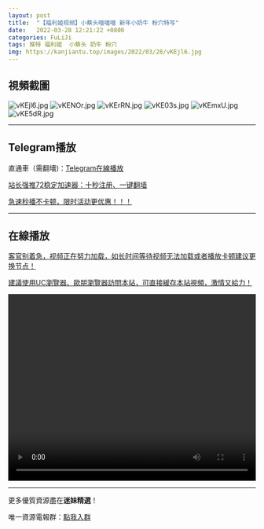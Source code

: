 ```yaml
---
layout: post
title:  "【福利姬视频】小蔡头喵喵喵 新年小奶牛 粉穴特写"
date:   2022-03-28 12:21:22 +0800
categories: FuLiJi
tags: 推特 福利姬  小蔡头 奶牛 粉穴
img: https://kanjiantu.top/images/2022/03/28/vKEjl6.jpg
---
```



## 視頻截圖

![vKEjl6.jpg](https://kanjiantu.top/images/2022/03/28/vKEjl6.jpg)
![vKENOr.jpg](https://kanjiantu.top/images/2022/03/28/vKENOr.jpg)
![vKErRN.jpg](https://kanjiantu.top/images/2022/03/28/vKErRN.jpg)
![vKE03s.jpg](https://kanjiantu.top/images/2022/03/28/vKE03s.jpg)
![vKEmxU.jpg](https://kanjiantu.top/images/2022/03/28/vKEmxU.jpg)
![vKE5dR.jpg](https://kanjiantu.top/images/2022/03/28/vKE5dR.jpg)

* * *
## Telegram播放

直通車（需翻墻)：[Telegram在線播放](https://t.me/mimeijingxuan/348)

<u>站长强推72稳定加速器：[十秒注册、一键翻墙](https://www.mimei.blog/skip/vpn.html) </u>


<u>急速秒播不卡顿，限时活动更优惠！！！</u>
* * *
## 在線播放
<u>客官别着急，视频正在努力加载，如长时间等待视频无法加载或者播放卡顿建议更换节点！</u>

<u>建議使用UC瀏覽器、歐朋瀏覽器訪問本站，可直接緩存本站視頻，激情又給力！</u>
<center><video src="https://cdn.publer.io/uploads/videos/62467928db279736bfa80b1d/04ea1a0be067ce7b3a9046bee1a32895.mp4" width="100%" height="380px" controls="controls"></video></center>


* * *
更多優質資源盡在**迷妹精選**！

唯一資源電報群：[點我入群](https://t.me/mimeijingxuan)


